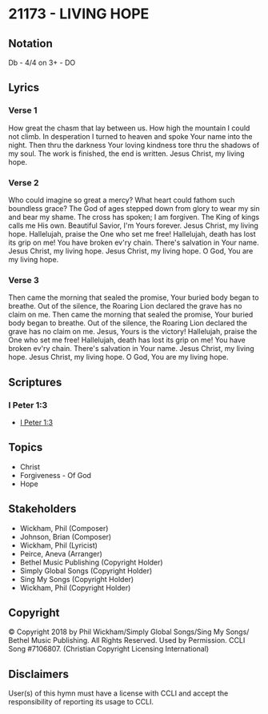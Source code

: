 # 21173 - LIVING HOPE

## Notation

Db - 4/4 on 3+ - DO

## Lyrics

### Verse 1

How great the chasm that lay between us. How high the mountain I could not climb. In desperation I turned to heaven and spoke Your name into the night. Then thru the darkness Your loving kindness tore thru the shadows of my soul. The work is finished, the end is written. Jesus Christ, my living hope.

### Verse 2

Who could imagine so great a mercy? What heart could fathom such boundless grace? The God of ages stepped down from glory to wear my sin and bear my shame. The cross has spoken; I am forgiven. The King of kings calls me His own. Beautiful Savior, I'm Yours forever. Jesus Christ, my living hope. Hallelujah, praise the One who set me free! Hallelujah, death has lost its grip on me! You have broken ev'ry chain. There's salvation in Your name. Jesus Christ, my living hope. Jesus Christ, my living hope. O God, You are my living hope. 

### Verse 3

Then came the morning that sealed the promise, Your buried body began to breathe. Out of the silence, the Roaring Lion declared the grave has no claim on me. Then came the morning that sealed the promise, Your buried body began to breathe. Out of the silence, the Roaring Lion declared the grave has no claim on me. Jesus, Yours is the victory! Hallelujah, praise the One who set me free! Hallelujah, death has lost its grip on me! You have broken ev'ry chain. There's salvation in Your name. Jesus Christ, my living hope. Jesus Christ, my living hope. O God, You are my living hope. 


## Scriptures

### I Peter 1:3

- [I Peter 1:3](https://www.biblegateway.com/passage/?search=I%20Peter%201%3A3)


## Topics

- Christ
- Forgiveness - Of God
- Hope

## Stakeholders

- Wickham, Phil (Composer)
- Johnson, Brian (Composer)
- Wickham, Phil (Lyricist)
- Peirce, Aneva (Arranger)
- Bethel Music Publishing (Copyright Holder)
- Simply Global Songs (Copyright Holder)
- Sing My Songs (Copyright Holder)
- Wickham, Phil (Copyright Holder)

## Copyright

© Copyright 2018 by Phil Wickham/Simply Global Songs/Sing My Songs/ Bethel Music Publishing. All Rights Reserved. Used by Permission. CCLI Song #7106807.
(Christian Copyright Licensing International)

## Disclaimers

User(s) of this hymn must have a license with CCLI and accept the responsibility of reporting its usage to CCLI.

